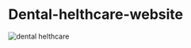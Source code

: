 # Dental-helthcare-website


![dental helthcare](https://github.com/Maz801054/Dental-helthcare-website/assets/134128123/c540bd44-9741-4a6a-b92c-a9be0a954266)

